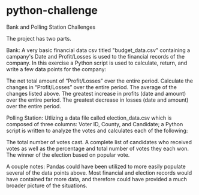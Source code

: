# python-challenge
Bank and Polling Station Challenges

The project has two parts.  

Bank:
A very basic financial data csv titled "budget_data.csv" containing a campany's Date and Profit/Losses is used to the financial records of the company.  In this exercise a Python script is used to calculate, return, and write a few data points for the company:

The net total amount of “Profit/Losses” over the entire period.
Calculate the changes in “Profit/Losses” over the entire period. 
The average of the changes listed above.
The greatest increase in profits (date and amount) over the entire period.
The greatest decrease in losses (date and amount) over the entire period.

Polling Station:
Utlizing a data file called election_data.csv which is composed of three columns: Voter ID, County, and Candidate; a Python script is written to analyze the votes and calculates each of the following:

The total number of votes cast.
A complete list of candidates who received votes as well as the percentage and total number of votes they each won.
The winner of the election based on popular vote.

A couple notes:
Pandas could have been utilized to more easily populate several of the data points above.
Most financial and election records would have contained far more data, and therefore could have provided a much broader picture of the situations. 